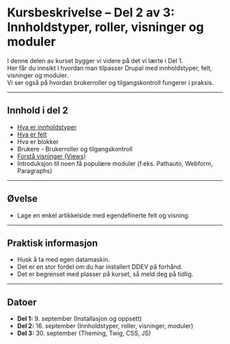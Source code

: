 
# Kursbeskrivelse – Del 2 av 3: Innholdstyper, roller, visninger og moduler

I denne delen av kurset bygger vi videre på det vi lærte i Del 1.  
Her får du innsikt i hvordan man tilpasser Drupal med innholdstyper, felt, visninger og moduler.  
Vi ser også på hvordan brukerroller og tilgangskontroll fungerer i praksis.  

---

## Innhold i del 2
- [Hva er innholdstyper](datatyper.md)
- [Hva er felt](fields.md)
- Hva er blokker
- Brukere - Brukerroller og tilgangskontroll
- [Forstå visninger (Views)](views.md)
- Introduksjon til noen få populære moduler (f.eks. Pathauto, Webform, Paragraphs)  

---

## Øvelse
- Lage en enkel artikkelside med egendefinerte felt og visning.  

---

## Praktisk informasjon
- Husk å ta med egen datamaskin.  
- Det er en stor fordel om du har installert DDEV på forhånd.  
- Det er begrenset med plasser på kurset, så meld deg på tidlig.  

---

## Datoer
- **Del 1:** 9. september (Installasjon og oppsett)  
- **Del 2:** 16. september (Innholdstyper, roller, visninger, moduler)  
- **Del 3:** 30. september (Theming, Twig, CSS, JS)  
